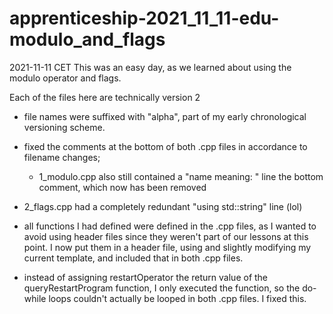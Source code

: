 # apprenticeship-2021_11_11-edu-modulo_and_flags
2021-11-11 CET
This was an easy day, as we learned about using the modulo operator and flags.



Each of the files here are technically version 2

 - file names were suffixed with "alpha", part of my early chronological versioning scheme.
 - fixed the comments at the bottom of both .cpp files in accordance to filename changes;
   - 1_modulo.cpp also still contained a "name meaning: " line the bottom comment, which now has been removed

 - 2_flags.cpp had a completely redundant "using std::string" line (lol)

 - all functions I had defined were defined in the .cpp files, as I wanted to avoid using header files since they weren't part of our lessons at this point. I now put them in a header file, using and slightly modifying my current template, and included that in both .cpp files.

 - instead of assigning restartOperator the return value of the queryRestartProgram function, I only executed the function, so the do-while loops couldn't actually be looped in both .cpp files. I fixed this.
